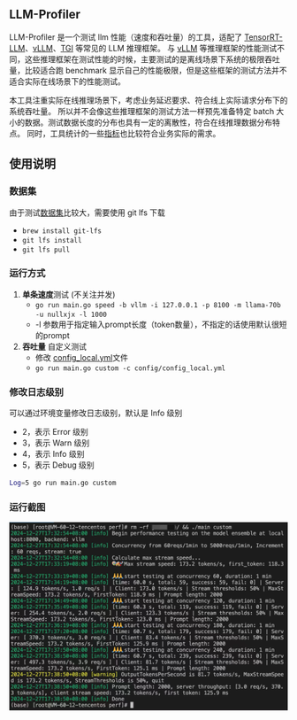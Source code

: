 ## LLM-Profiler
LLM-Profiler 是一个测试 llm 性能（速度和吞吐量）的工具，适配了 [TensorRT-LLM](https://github.com/NVIDIA/TensorRT-LLM)、[vLLM](https://github.com/vllm-project/vllm/)、[TGI](https://github.com/huggingface/text-generation-inference) 等常见的 LLM 推理框架。
与 [vLLM](https://github.com/vllm-project/vllm/tree/main/benchmarks) 等推理框架的性能测试不同，这些推理框架在测试性能的时候，主要测试的是离线场景下系统的极限吞吐量，比较适合跑 benchmark 显示自己的性能极限，但是这些框架的测试方法并不适合实际在线场景下的性能测试。

本工具注重实际在线推理场景下，考虑业务延迟要求、符合线上实际请求分布下的系统吞吐量。 所以并不会像这些推理框架的测试方法一样预先准备特定 batch 大小的数据。测试数据长度的分布也具有一定的离散性，符合在线推理数据分布特点。 同时，工具统计的一些[指标](internal/perf/throughput/statistics.go)也比较符合业务实际的需求。

## 使用说明
### 数据集
由于测试[数据集](data)比较大，需要使用 git lfs 下载
- ```brew install git-lfs```
- ```git lfs install```
- ```git lfs pull```

### 运行方式

1. **单条速度**测试 (不关注并发)
   - ```go run main.go speed -b vllm -i 127.0.0.1 -p 8100 -m llama-70b -u nullxjx -l 1000``` 
   - -l 参数用于指定输入prompt长度（token数量），不指定的话使用默认很短的prompt
2. **吞吐量** 自定义测试
   - 修改 [config_local.yml](./config/config_template.yml)文件
   - ```go run main.go custom -c config/config_local.yml```

### 修改日志级别
可以通过环境变量修改日志级别，默认是 Info 级别
- 2，表示 Error 级别
- 3，表示 Warn 级别
- 4，表示 Info 级别
- 5，表示 Debug 级别

```bash
Log=5 go run main.go custom
```

### 运行截图
![screenshot.png](./assets/screenshot.png)